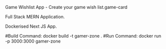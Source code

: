 Game Wishlist App - Create your game wish list.game-card

Full Stack MERN Application.

Dockerised Next JS App.

#Build Command:   docker build -t gamer-zone .
#Run Command:  docker run -p 3000:3000 gamer-zone